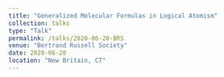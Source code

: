```yaml
---
title: "Generalized Molecular Formulas in Logical Atomism"
collection: talks
type: "Talk"
permalink: /talks/2020-06-20-BRS
venue: "Bertrand Russell Society"
date: 2020-06-20
location: "New Britain, CT"
---
```

